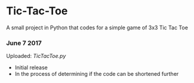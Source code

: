 # Tic-Tac-Toe
A small project in Python that codes for a simple game of 3x3 Tic Tac Toe

### June 7 2017
Uploaded: *TicTacToe.py*

* Initial release
* In the process of determining if the code can be shortened further
